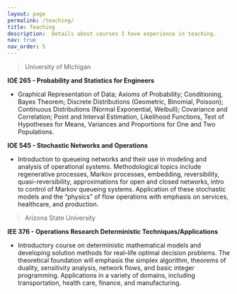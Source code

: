 ```yaml
---
layout: page
permalink: /teaching/
title: Teaching
description:  Details about courses I have experience in teaching.
nav: true
nav_order: 5
---
```


> University of Michigan

**IOE 265 - Probability and Statistics for Engineers**

* Graphical Representation of Data; Axioms of Probability; Conditioning, Bayes Theorem; Discrete Distributions (Geometric, Binomial, Poisson); Continuous Distributions (Normal Exponential, Weibull); Covariance and Correlation; Point and Interval Estimation, Likelihood Functions, Test of Hypotheses for Means, Variances and Proportions for One and Two Populations.

**IOE 545 - Stochastic Networks and Operations**

* Introduction to queueing networks and their use in modeling and analysis of operational systems. Methodological topics include regenerative processes, Markov processes, embedding, reversibility, quasi-reversibility, approximations for open and closed networks, intro to control of Markov queueing systems. Application of these stochastic models and the “physics” of flow operations with emphasis on services, healthcare, and production.

> Arizona State University

**IEE 376 - Operations Research Deterministic Techniques/Applications**

* Introductory course on deterministic mathematical models and developing solution methods for real–life optimal decision problems. The theoretical foundation will emphasis the simplex algorithm, theorems of duality, sensitivity analysis, network flows, and basic integer programming. Applications in a variety of domains, including transportation, health care, finance, and manufacturing.
